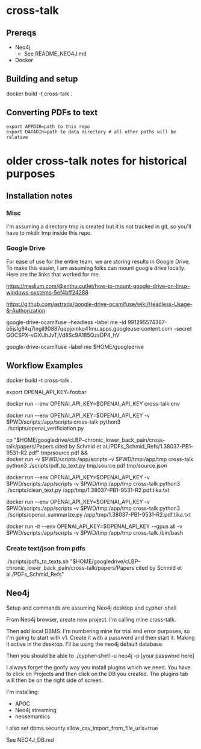 # cross-talk
## Prereqs
* Neo4j
  * See README_NEO4J.md
* Docker

## Building and setup
docker build -t cross-talk .

## Converting PDFs to text

```
export APPDIR=path to this repo
export DATADIR=path to data directory # all other paths will be relative
```

# older cross-talk notes for historical purposes

## Installation notes
### Misc
I'm assuming a directory tmp is created but it is not tracked in git, so you'll have to mkdir tmp inside this repo.

### Google Drive
For ease of use for the entire team, we are storing results in Google Drive. To make this easier, I am assuming folks can mount google drive locally. Here are the links that worked for me.

https://medium.com/@enthu.cutlet/how-to-mount-google-drive-on-linux-windows-systems-5ef4bff24288

https://github.com/astrada/google-drive-ocamlfuse/wiki/Headless-Usage-&-Authorization

google-drive-ocamlfuse -headless -label me -id 991295574367-b5jslg94q7ingil90887qqpjomkq41mu.apps.googleusercontent.com -secret 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

google-drive-ocamlfuse -label me $HOME/googledrive


## Workflow Examples
docker build -t cross-talk .

export OPENAI_API_KEY=foobar

docker run --env OPENAI_API_KEY=$OPENAI_API_KEY cross-talk env

docker run --env OPENAI_API_KEY=$OPENAI_API_KEY -v $PWD/scripts:/app/scripts cross-talk python3 ./scripts/openai_verificiation.py

cp "$HOME/googledrive/cLBP–chronic_lower_back_pain/cross-talk/papers/Papers cited by Schmid et al./PDFs_Schmid_Refs/1.38037-PB1-9531-R2.pdf" tmp/source.pdf && \
docker run -v $PWD/scripts:/app/scripts -v $PWD/tmp:/app/tmp cross-talk python3 ./scripts/pdf_to_text.py tmp/source.pdf tmp/source.json

docker run --env OPENAI_API_KEY=$OPENAI_API_KEY -v $PWD/scripts:/app/scripts -v $PWD/tmp:/app/tmp cross-talk python3 ./scripts/clean_text.py /app/tmp/1.38037-PB1-9531-R2.pdf.tika.txt

docker run --env OPENAI_API_KEY=$OPENAI_API_KEY -v $PWD/scripts:/app/scripts -v $PWD/tmp:/app/tmp cross-talk python3 ./scripts/openai_summarize.py /app/tmp/1.38037-PB1-9531-R2.pdf.tika.txt

docker run -it --env OPENAI_API_KEY=$OPENAI_API_KEY --gpus all -v $PWD/scripts:/app/scripts -v $PWD/tmp:/app/tmp cross-talk /bin/bash

### Create text/json from pdfs
./scripts/pdfs_to_texts.sh "$HOME/googledrive/cLBP–chronic_lower_back_pain/cross-talk/papers/Papers cited by Schmid et al./PDFs_Schmid_Refs"

## Neo4j

Setup and commands are assuming Neo4j desktop and cypher-shell

From Neo4j browser, create new project. I'm calling mine cross-talk.

Then add local DBMS. I'm numbering mine for trial and error purposes, so I'm going to start with v1. Create it with a password and then start it. Making it active in the desktop. I'll be using the neo4j default database.

Then you should be able to ./cypher-shell -u neo4j -p [your password here]

I always forget the goofy way you install plugins which we need. You have to click on Projects and then click on the DB you created. The plugins tab will then be on the right side of screen.

I'm installing:
* APOC
* Neo4j streaming
* neosemantics

I also set dbms.security.allow_csv_import_from_file_urls=true

See NEO4J_DB.md
